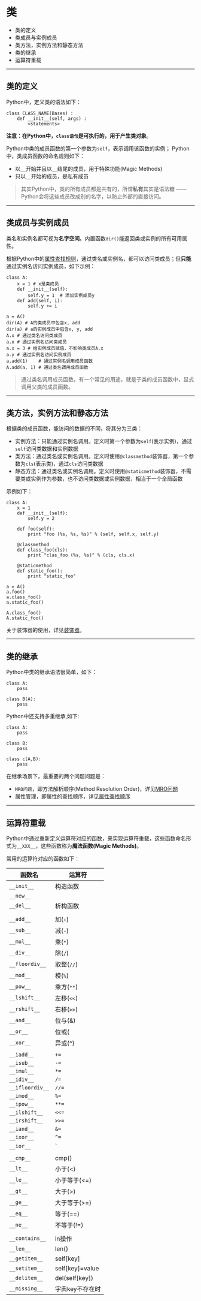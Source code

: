 # 类

+ 类的定义
+ 类成员与实例成员
+ 类方法，实例方法和静态方法
+ 类的继承
+ 运算符重载

--------------------------------------------------------------------------------
## 类的定义

Python中，定义类的语法如下：
```
class CLASS_NAME(Bases) :
	def __init__(self, args) :
		<statements>
```
**注意：**在Python中，`class语句`是可执行的，用于产生**类对象**。

Python中类的成员函数的第一个参数为`self`，表示调用该函数的实例； Python中，类成员函数的命名规则如下：
+ 以`__`开始并且以`__`结尾的成员，用于特殊功能(Magic Methods)
+ 只以`__`开始的成员，是私有成员

> 其实Python中，类的所有成员都是共有的，所谓**私有**其实是语法糖 —— Python会将这些成员改成别的名字，以防止外部的直接访问。

--------------------------------------------------------------------------------
## 类成员与实例成员

类名和实例名都可视为**名字空间**。内置函数`dir()`能返回类或实例的所有可用属性。

根据Python中的[属性查找规则](descriptor.md#属性查找规则)，通过类名或实例名，都可以访问类成员；但**只能**通过实例名访问实例成员，如下示例：
```
class A:
	x = 1 # x是类成员
	def __init__(self):
		self.y = 1	# 添加实例成员y
	def add(self, i):
		self.y += i

a = A()
dir(A) # A的类成员中包含x, add
dir(a) # a的实例成员中包含x, y, add
A.x # 通过类名访问类成员
a.x # 通过实例名访问类成员
a.x = 3 # 给实例成员赋值，不影响类成员A.x
a.y # 通过实例名访问实例成员
a.add(1)	# 通过实例名调用成员函数
A.add(a, 1) # 通过类名调用成员函数
```

> 通过类名调用成员函数，有一个常见的用途，就是子类的成员函数中，显式调用父类的成员函数。

--------------------------------------------------------------------------------
## 类方法，实例方法和静态方法

根据类的成员函数，能访问的数据的不同，将其分为三类：
+ 实例方法：只能通过实例名调用。定义时第一个参数为`self`(表示实例)，通过`self`访问类数据和实例数据
+ 类方法：通过类名或实例名调用。定义时使用`@classmethod`装饰器，第一个参数为`cls`(表示类)，通过`cls`访问类数据
+ 静态方法：通过类名或实例名调用。定义时使用`@staticmethod`装饰器，不需要类或实例作为参数，也不访问类数据或实例数据，相当于一个全局函数

示例如下：
```
class A:
	x = 1
	def __init__(self):
		self.y = 2	

	def foo(self):
		print "foo (%s, %s, %s)" % (self, self.x, self.y)

	@classmethod
	def class_foo(cls):
		print "clas_foo (%s, %s)" % (cls, cls.x)

	@staticmethod
	def static_foo():
		print "static_foo"

a = A()
a.foo()
a.class_foo()
a.static_foo()

A.class_foo()
A.static_foo()

```

关于装饰器的使用，详见[装饰器](decorator.md)。

--------------------------------------------------------------------------------
## 类的继承

Python中类的继承语法很简单，如下：
```
class A:
	pass

class B(A):
	pass
```

Python中还支持多重继承,如下:
```
class A:
	pass

class B:
	pass

class c(A,B):
	pass
```

在继承场景下，最重要的两个问题问题是：

+ `MRO问题`，即方法解析顺序(Method Resolution Order)，详见[MRO问题](mro.md)
+ 属性管理，即属性的查找顺序，详见[属性查找顺序](descriptor.md#属性查找顺序)

--------------------------------------------------------------------------------
## 运算符重载

Python中通过重新定义运算符对应的函数，来实现运算符重载，这些函数命名形式为``__XXX__``，这些函数称为**魔法函数(Magic Methods)**。

常用的运算符对应的函数如下：

|函数名			|运算符		|
|---------------|-----------|
|`__init__`		|构造函数	|
|`__new__`		|	|
|`__del__`		|析构函数	|
|               |   |
|`__add__`		|加(`+`)	|
|`__sub__`		|减(`-`)	|
|`__mul__`		|乘(`*`)	|
|`__div__`	    |除(`/`)	|
|`__floordiv__`	|取整(`//`)	|
|`__mod__`	    |模(`%`)	|
|`__pow__`	    |乘方(`**`)	|
|`__lshift__`	|左移(`<<`)		|
|`__rshift__`	|右移(`>>`)		|
|`__and__`	|位与(&)		|
|`__or__`	|位或(|)		|
|`__xor__`	|异或(^)		|
|           |   |
|`__iadd__` |`+=`   |
|`__isub__` |`-=`   |
|`__imul__` |`*=`   |
|`__idiv__` |`/=`   |
|`__ifloordiv__` |`//=`   |
|`__imod__` |`%=`   |
|`__ipow__` |`**=`   |
|`__ilshift__` |`<<=`   |
|`__irshift__` |`>>=`   |
|`__iand__` |`&=`   |
|`__ixor__` |`^=`   |
|`__ior__` |`|=`   |
|           |   |
|`__cmp__`	|cmp()			|
|`__lt__`	|小于(<)	|
|`__le__`	|小于等于(<=)	|
|`__gt__`	|大于(>)	|
|`__ge__`	|大于等于(>=)	|
|`__eq__`	|等于(==)	|
|`__ne__`	|不等于(!=)	|
|           |   |
|`__contains__`	|in操作	|
|`__len__`	|len()		|
|`__getitem__`	|self[key]	|
|`__setitem__`	|self[key]=value|
|`__delitem__`	|del(self[key])|
|`__missing__`	|字典key不存在时|
